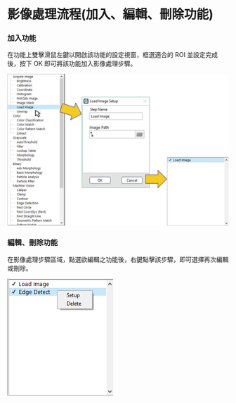 # 影像處理流程\(加入、編輯、刪除功能\)

### 加入功能

在功能上雙擊滑鼠左鍵以開啟該功能的設定視窗，框選適合的 ROI 並設定完成後，按下 OK 即可將該功能加入影像處理步驟。

![](../.gitbook/assets/tu-pian-45.png)

### 編輯、刪除功能

在影像處理步驟區域，點選欲編輯之功能後，右鍵點擊該步驟，即可選擇再次編輯或刪除。

![](../.gitbook/assets/2019-02-22-1.png)



